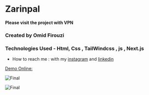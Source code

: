 # Zarinpal

**Please visit the project with VPN**

###  Created by Omid Firouzi


### Technologies Used - Html, Css , TailWindcss , js , Next.js



- How to reach me : with my 
[instagram](https://www.instagram.com/omid._web) and 
[linkedin](https://linkedin.com/in/omid-firouzi-9793a62a9)

[Demo Online: ](https://zarinpal-indol.vercel.app/)


![Final](https://private-user-images.githubusercontent.com/155738053/378110152-aeb18ee7-7e51-4c0a-a452-c6ef19f0f075.png?jwt=eyJhbGciOiJIUzI1NiIsInR5cCI6IkpXVCJ9.eyJpc3MiOiJnaXRodWIuY29tIiwiYXVkIjoicmF3LmdpdGh1YnVzZXJjb250ZW50LmNvbSIsImtleSI6ImtleTUiLCJleHAiOjE3MjkzNTkzNjksIm5iZiI6MTcyOTM1OTA2OSwicGF0aCI6Ii8xNTU3MzgwNTMvMzc4MTEwMTUyLWFlYjE4ZWU3LTdlNTEtNGMwYS1hNDUyLWM2ZWYxOWYwZjA3NS5wbmc_WC1BbXotQWxnb3JpdGhtPUFXUzQtSE1BQy1TSEEyNTYmWC1BbXotQ3JlZGVudGlhbD1BS0lBVkNPRFlMU0E1M1BRSzRaQSUyRjIwMjQxMDE5JTJGdXMtZWFzdC0xJTJGczMlMkZhd3M0X3JlcXVlc3QmWC1BbXotRGF0ZT0yMDI0MTAxOVQxNzMxMDlaJlgtQW16LUV4cGlyZXM9MzAwJlgtQW16LVNpZ25hdHVyZT01YzZjZjAyNTMxN2FiNmI1ZmMwZTUwYTU4N2FlNDgxZDg4OTJlYzU2MWVmYmRmMzFlODkyODFmMTZmOGEyY2QwJlgtQW16LVNpZ25lZEhlYWRlcnM9aG9zdCJ9.CQhSY92yZSPqqHRIh4WmJDnYaYZUEUWrAJZQqnq-9N8)

![Final](https://private-user-images.githubusercontent.com/155738053/378109919-a4225a19-2fd9-435f-a1f6-65c03b928a47.png?jwt=eyJhbGciOiJIUzI1NiIsInR5cCI6IkpXVCJ9.eyJpc3MiOiJnaXRodWIuY29tIiwiYXVkIjoicmF3LmdpdGh1YnVzZXJjb250ZW50LmNvbSIsImtleSI6ImtleTUiLCJleHAiOjE3MjkzNTkxNzIsIm5iZiI6MTcyOTM1ODg3MiwicGF0aCI6Ii8xNTU3MzgwNTMvMzc4MTA5OTE5LWE0MjI1YTE5LTJmZDktNDM1Zi1hMWY2LTY1YzAzYjkyOGE0Ny5wbmc_WC1BbXotQWxnb3JpdGhtPUFXUzQtSE1BQy1TSEEyNTYmWC1BbXotQ3JlZGVudGlhbD1BS0lBVkNPRFlMU0E1M1BRSzRaQSUyRjIwMjQxMDE5JTJGdXMtZWFzdC0xJTJGczMlMkZhd3M0X3JlcXVlc3QmWC1BbXotRGF0ZT0yMDI0MTAxOVQxNzI3NTJaJlgtQW16LUV4cGlyZXM9MzAwJlgtQW16LVNpZ25hdHVyZT0yNTE1ZDM5ZDJlNTU5MmZlOGZhZTUwM2U1MjFiMGU4YmRlMWY1YjQ1MTM1OGMzYmRhZTFjYmRiODM0ODU1YjhmJlgtQW16LVNpZ25lZEhlYWRlcnM9aG9zdCJ9.CM5XdqDeCACm6F-F2tmVrNYmKTdBrllzhd6EAUE3VD8)






